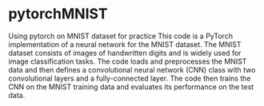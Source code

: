 # pytorchMNIST
Using pytorch on MNIST dataset for practice
This code is a PyTorch implementation of a neural network for the MNIST dataset. 
The MNIST dataset consists of images of handwritten digits and is widely used for image classification tasks. 
The code loads and preprocesses the MNIST data and then defines a convolutional neural network (CNN) class with two convolutional layers and a fully-connected layer. 
The code then trains the CNN on the MNIST training data and evaluates its performance on the test data.
